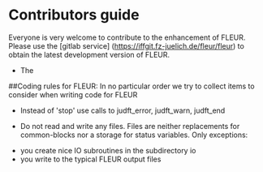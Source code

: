 Contributors guide
======================================

Everyone is very welcome to contribute to the enhancement of FLEUR.
Please use the [gitlab service] (https://iffgit.fz-juelich.de/fleur/fleur) to obtain the
latest development version of FLEUR.
- The 


##Coding rules for FLEUR:
In no particular order we try to collect items to consider when writing code for FLEUR

- Instead of 'stop' use calls to judft_error, judft_warn, judft_end

- Do not read and write any files. Files are neither replacements for common-blocks nor a
storage for status variables.
 Only exceptions: 
+ you create nice IO subroutines in the subdirectory io
+ you write to the typical FLEUR output files

